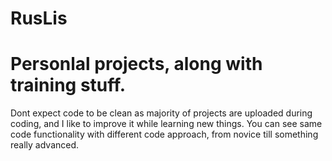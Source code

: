 # RusLis

# Personlal projects, along with training stuff.
Dont expect code to be clean as majority of projects are uploaded during coding, and I like to improve it while learning new things.
You can see same code functionality with different code approach, from novice till something really advanced.
